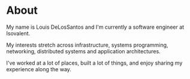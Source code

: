# About

My name is Louis DeLosSantos and I'm currently a software engineer at Isovalent.

My interests stretch across infrastructure, systems programming, networking, distributed systems and application architectures.

I've worked at a lot of places, built a lot of things, and enjoy sharing my experience along the way.

